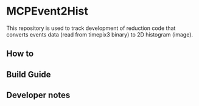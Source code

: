 # MCPEvent2Hist

This repository is used to track development of reduction code that converts events data (read from timepix3 binary) to 2D histogram (image).

## How to

## Build Guide

## Developer notes
